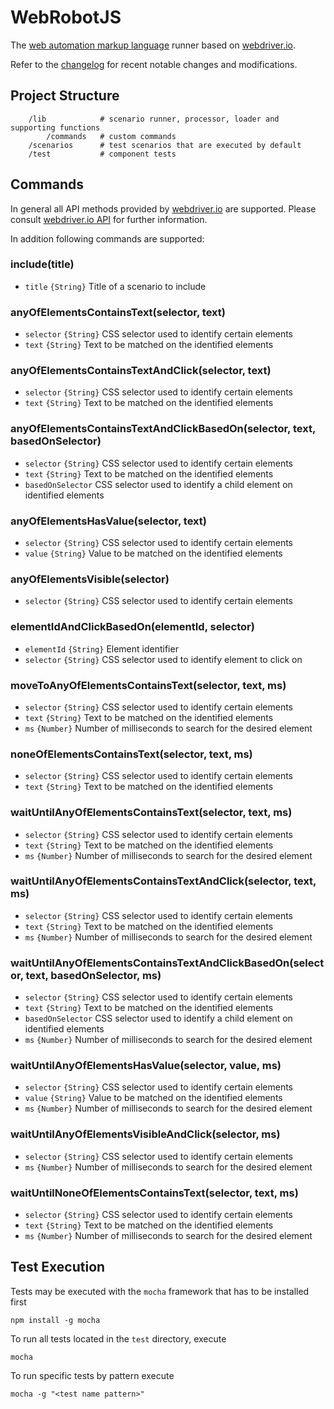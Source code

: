# WebRobotJS
The [web automation markup language] runner based on [webdriver.io].

Refer to the [changelog] for recent notable changes and modifications.

## Project Structure

```
	/lib			# scenario runner, processor, loader and supporting functions 
		/commands   # custom commands
	/scenarios		# test scenarios that are executed by default
	/test			# component tests
```

## Commands
In general all API methods provided by [webdriver.io] are supported. Please consult [webdriver.io API] for further information.

In addition following commands are supported:

### include(title)

* `title` `{String}` Title of a scenario to include

### anyOfElementsContainsText(selector, text)

* `selector` `{String}` CSS selector used to identify certain elements
* `text` `{String}` Text to be matched on the identified elements

### anyOfElementsContainsTextAndClick(selector, text)

* `selector` `{String}` CSS selector used to identify certain elements
* `text` `{String}` Text to be matched on the identified elements

### anyOfElementsContainsTextAndClickBasedOn(selector, text, basedOnSelector)

* `selector` `{String}` CSS selector used to identify certain elements
* `text` `{String}` Text to be matched on the identified elements
* `basedOnSelector` CSS selector used to identify a child element on identified elements

### anyOfElementsHasValue(selector, text)

* `selector` `{String}` CSS selector used to identify certain elements
* `value` `{String}` Value to be matched on the identified elements

### anyOfElementsVisible(selector)

* `selector` `{String}` CSS selector used to identify certain elements

### elementIdAndClickBasedOn(elementId, selector)

* `elementId` `{String}` Element identifier
* `selector` `{String}` CSS selector used to identify element to click on

### moveToAnyOfElementsContainsText(selector, text, ms)

* `selector` `{String}` CSS selector used to identify certain elements
* `text` `{String}` Text to be matched on the identified elements
* `ms` `{Number}` Number of milliseconds to search for the desired element

### noneOfElementsContainsText(selector, text, ms)

* `selector` `{String}` CSS selector used to identify certain elements
* `text` `{String}` Text to be matched on the identified elements

### waitUntilAnyOfElementsContainsText(selector, text, ms)

* `selector` `{String}` CSS selector used to identify certain elements
* `text` `{String}` Text to be matched on the identified elements
* `ms` `{Number}` Number of milliseconds to search for the desired element

### waitUntilAnyOfElementsContainsTextAndClick(selector, text, ms)

* `selector` `{String}` CSS selector used to identify certain elements
* `text` `{String}` Text to be matched on the identified elements
* `ms` `{Number}` Number of milliseconds to search for the desired element

### waitUntilAnyOfElementsContainsTextAndClickBasedOn(selector, text, basedOnSelector, ms)

* `selector` `{String}` CSS selector used to identify certain elements
* `text` `{String}` Text to be matched on the identified elements
* `basedOnSelector` CSS selector used to identify a child element on identified elements
* `ms` `{Number}` Number of milliseconds to search for the desired element

### waitUntilAnyOfElementsHasValue(selector, value, ms)

* `selector` `{String}` CSS selector used to identify certain elements
* `value` `{String}` Value to be matched on the identified elements
* `ms` `{Number}` Number of milliseconds to search for the desired element

### waitUntilAnyOfElementsVisibleAndClick(selector, ms)

* `selector` `{String}` CSS selector used to identify certain elements
* `ms` `{Number}` Number of milliseconds to search for the desired element

### waitUntilNoneOfElementsContainsText(selector, text, ms)

* `selector` `{String}` CSS selector used to identify certain elements
* `text` `{String}` Text to be matched on the identified elements
* `ms` `{Number}` Number of milliseconds to search for the desired element



## Test Execution
Tests may be executed with the `mocha` framework that has to be installed first
        
    npm install -g mocha

To run all tests located in the `test` directory, execute
	
	mocha
	
To run specific tests by pattern execute

	mocha -g "<test name pattern>"



[changelog]: CHANGELOG.md
[webdriver.io]: http://webdriver.io
[webdriver.io API]: http://webdriver.io/api.html
[web automation markup language]: https://github.com/automate-website/web-automation-markup-language
